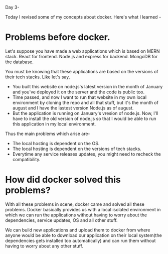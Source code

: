 Day 3- 

Today I revised some of my concepts about docker. Here's what I learned - 


# Problems before docker.
Let's suppose you have made a web applications which is based on MERN stack.
React for frontend.
Node.js and express for backend.
MongoDB for the database.

You must be knowing that these applications are based on the versions of their tech stacks. 
Like let's say, 

- You built this website on node.js's latest version in the month of January and you've deployed it on the server and the code is public too.
- Time passed, and now I want to run that website in my own local environment by cloning the repo and all that stuff, but it's the month of august and I have the lastest version Node.js as of august.
- But the application is running on January's vresion of node.js. Now, I'll have to install the old version of node.js so that I would be able to run this application in my local environment.

Thus the main problems which arise are- 
- The local hosting is dependent on the OS.
- The local hosting is dependent on the versions of tech stacks.
- Everytime any service releases updates, you might need to recheck the compatibility. 

# How did docker solved this problems?
With all these problems in scene, docker came and solved all these problems. Docker basically provides us with a local isolated environment in which we can run the applications without having to worry about the dependencies, service updates, OS and all other stuff.

We can build new applications and upload them to docker from where anyone would be able to download our application on their local system(the dependencies gets installed too automatically) and can run them without having to worry about any other stuff.